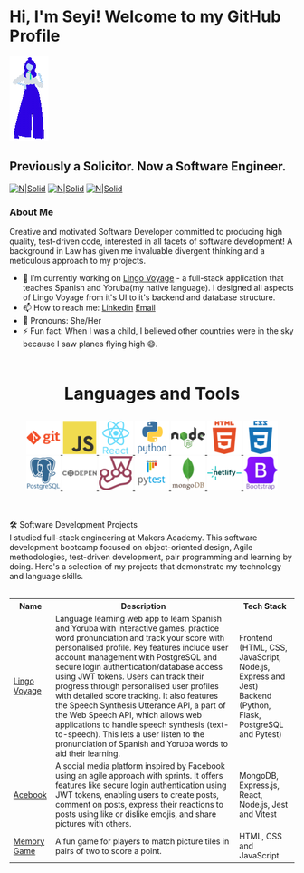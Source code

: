 # Hi, I'm Seyi! Welcome to my GitHub Profile       
![Lottie Animation](https://github.com/Seyi-Toluhi/Seyi-Toluhi/blob/main/Animation%20-%201717327327161%20(1).gif)

## Previously a Solicitor. Now a Software Engineer.

[![N|Solid](https://camo.githubusercontent.com/591c02e8ff595d43e0b35b1b29aed639a7154b959cd8f8c854b9e176d885b094/68747470733a2f2f696d672e736869656c64732e696f2f62616467652f4c696e6b6564496e2d3030373742353f7374796c653d666f722d7468652d6261646765266c6f676f3d6c696e6b6564696e266c6f676f436f6c6f723d7768697465)](https://www.linkedin.com/in/oluwaseyi-toluhi-26068724a/)
[![N|Solid](https://camo.githubusercontent.com/d0cc499674b97414865a3ebd28c8819577e8a0430c14b596b43510b594e7aed5/68747470733a2f2f696d672e736869656c64732e696f2f62616467652f5044462043562d3836344641303f7374796c653d666f722d7468652d6261646765266c6f676f3d6376266c6f676f436f6c6f723d7768697465)](https://github.com/Seyi-Toluhi/CV/blob/main/C.V%20-%20Oluwaseyi%20Toluhi.pdf)
[![N|Solid](https://camo.githubusercontent.com/66f8536978549ca07c35e2564d75dec56255251f1e31b843189c67f1da9336a0/68747470733a2f2f696d672e736869656c64732e696f2f62616467652f47697468756243562d3442344234423f7374796c653d666f722d7468652d6261646765266c6f676f3d676974687562266c6f676f436f6c6f723d7768697465)](https://github.com/Seyi-Toluhi/CV/blob/main/README.md)

### **About Me**
Creative and motivated Software Developer committed to producing high quality, test-driven code, interested in all facets of software development! A background in Law has given me invaluable divergent thinking and a meticulous approach to my projects.


- 🔭 I’m currently working on [Lingo Voyage](https://github.com/Seyi-Toluhi/language_learning_app) - a full-stack application that teaches Spanish and Yoruba(my native language). I designed all aspects of Lingo Voyage from it's UI to it's backend and database structure.
- 📫 How to reach me: [Linkedin](https://www.linkedin.com/in/oluwaseyi-toluhi-26068724a/) [Email](mailto:seyiadeyekun@gmail.com)
- 🙂 Pronouns: She/Her
- ⚡ Fun fact: When I was a child, I believed other countries were in the sky because I saw planes flying high 😄.
<!-- 👯 I’m pair programming with on different projects. -->
<!-- 🤔 I’m looking for help with ... -->
<!-- 💬 Ask me about ... -->
<br>

<p align="center" style="font-weight: bold; font-size: 30px;">
  Languages and Tools
</p>

<p align="center">
  <a href="https://git-scm.com/">
    <img src="https://github.com/devicons/devicon/blob/master/icons/git/git-plain-wordmark.svg" alt="Git" width="60" height="60">
  </a>
  <a href="https://developer.mozilla.org/en-US/docs/Web/JavaScript">
    <img src="https://raw.githubusercontent.com/devicons/devicon/master/icons/javascript/javascript-original.svg" alt="JavaScript" width="60" height="60">
  </a>
  <a href="https://react.dev/">
    <img src="https://raw.githubusercontent.com/devicons/devicon/master/icons/react/react-original-wordmark.svg" alt="React" width="60" height="60">
  </a>
  <a href="https://www.python.org/">
    <img src="https://github.com/devicons/devicon/blob/master/icons/python/python-original-wordmark.svg" alt="Python" width="60" height="60">
  </a>
  <a href="https://nodejs.org/en">
    <img src="https://raw.githubusercontent.com/devicons/devicon/master/icons/nodejs/nodejs-original-wordmark.svg" alt="Node.js" width="60" height="60">
  </a>
  <a href="https://developer.mozilla.org/en-US/docs/Glossary/HTML5">
    <img src="https://github.com/devicons/devicon/blob/master/icons/html5/html5-plain-wordmark.svg" alt="HTML5" width="60" height="60">
  </a>
   <a href="https://developer.mozilla.org/en-US/docs/Web/CSS">
    <img src="https://github.com/devicons/devicon/blob/master/icons/css3/css3-plain-wordmark.svg" alt="CSS3" width="60" height="60">
  </a>
  <br>
  <a href="https://www.postgresql.org/">
    <img src="https://github.com/devicons/devicon/blob/master/icons/postgresql/postgresql-plain-wordmark.svg" alt="PostgreSQL" width="60" height="60">
  </a>
   <a href="https://codepen.io/">
    <img src="https://github.com/devicons/devicon/blob/master/icons/codepen/codepen-line-wordmark.svg" alt="Codepen" width="60" height="60">
  </a>
  <a href="https://jestjs.io/">
    <img src="https://github.com/devicons/devicon/blob/master/icons/jest/jest-plain.svg" alt="Jest" width="60" height="60">
  </a>
  <a href="https://docs.pytest.org/en/8.2.x/">
    <img src="https://github.com/devicons/devicon/blob/master/icons/pytest/pytest-original-wordmark.svg" alt="Pytest" width="60" height="60">
  </a>
  <a href="https://www.mongodb.com/">
    <img src="https://github.com/devicons/devicon/blob/master/icons/mongodb/mongodb-original-wordmark.svg" alt="Mongodb" width="60" height="60">
  </a>
  <a href="https://www.netlify.com/">
    <img src="https://github.com/devicons/devicon/blob/master/icons/netlify/netlify-original-wordmark.svg" alt="Netlify" width="60" height="60">
  </a>
  
  <a href="https://getbootstrap.com/">
    <img src="https://github.com/devicons/devicon/blob/master/icons/bootstrap/bootstrap-original-wordmark.svg" alt="Bootstrap" width="60" height="60">
  </a>
</p>
<br>
<br>
🛠️ Software Development Projects
<br>
I studied full-stack engineering at Makers Academy. This software development bootcamp focused on object-oriented design, Agile methodologies, test-driven development, pair programming and learning by doing. Here's a selection of my projects that demonstrate my technology and language skills.
<br>
<br>
<table>
  <tr>
    <th>Name</th>
    <th>Description</th>
    <th>Tech Stack</th>
  </tr>
  <tr>
    <td><a href="https://github.com/Seyi-Toluhi/language_learning_app">Lingo Voyage</a></td>
    <td>Language learning web app to learn Spanish and Yoruba with interactive games, practice word pronunciation and track your score with personalised profile. Key features include user account management with PostgreSQL and secure login authentication/database access using JWT tokens. Users can track their progress through personalised user profiles with detailed score tracking. It also features the Speech Synthesis Utterance API, a part of the Web Speech API, which allows web applications to handle speech synthesis (text-to-speech). This lets a user listen to the pronunciation of Spanish and Yoruba words to aid their learning.
    </td>
    <td>Frontend (HTML, CSS, JavaScript, Node.js, Express and Jest)<br>
    Backend (Python, Flask, PostgreSQL and Pytest)
    </td>
  </tr>
  <tr>
    <td><a href="https://github.com/arana5683/acebook-argon">Acebook</a></td>
    <td>A social media platform inspired by Facebook using an agile approach with sprints. It offers features like secure login authentication using JWT tokens, enabling users to create posts, comment on posts, express their reactions to posts using like or dislike emojis, and share pictures with others.
    </td>
    <td>MongoDB, Express.js, React, Node.js, Jest and Vitest</td>
  </tr>
  <tr>
    <td><a href="https://github.com/Seyi-Toluhi/Memory-Game">Memory Game</a></td>
    <td>A fun game for players to match picture tiles in pairs of two to score a point.</td>
    <td>HTML, CSS and JavaScript</td>
  </tr>
</table>


